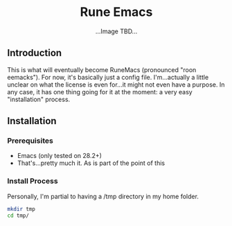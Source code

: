 <div align="center">
  
  # Rune Emacs

</div>

<div align="center">

  ...Image TBD...
  
</div>

## Introduction
This is what will eventually become RuneMacs (pronounced "roon eemacks"). For now, it's basically
just a config file. I'm...actually a little unclear on what the license is even for...it might
not even have a purpose. In any case, it has one thing going for it at the moment: a very easy
"installation" process.

## Installation
### Prerequisites
* Emacs (only tested on 28.2+)
* That's...pretty much it. As is part of the point of this

### Install Process
Personally, I'm partial to having a /tmp directory in my home folder. 
```sh
mkdir tmp
cd tmp/
```
